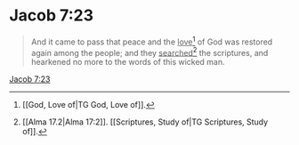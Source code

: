 # Jacob 7:23

> And it came to pass that peace and the <u>love</u>[^a] of God was restored again among the people; and they <u>searched</u>[^b] the scriptures, and hearkened no more to the words of this wicked man.

[Jacob 7:23](https://www.churchofjesuschrist.org/study/scriptures/bofm/jacob/7?lang=eng&id=p23#p23)


[^a]: [[God, Love of|TG God, Love of]].  
[^b]: [[Alma 17.2|Alma 17:2]]. [[Scriptures, Study of|TG Scriptures, Study of]].  
